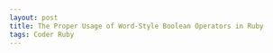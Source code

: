 ```yaml
---
layout: post
title: The Proper Usage of Word-Style Boolean Operators in Ruby
tags: Coder Ruby
---
```


